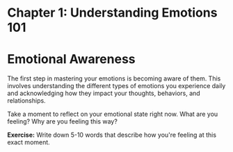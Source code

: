 # Chapter 1: Understanding Emotions 101

# Emotional Awareness

The first step in mastering your emotions is becoming aware of them. This involves understanding the different types of emotions you experience daily and acknowledging how they impact your thoughts, behaviors, and relationships.

Take a moment to reflect on your emotional state right now. What are you feeling? Why are you feeling this way?

**Exercise:** Write down 5-10 words that describe how you're feeling at this exact moment.